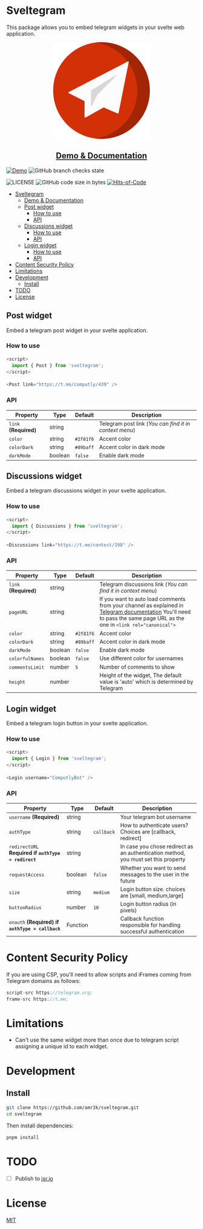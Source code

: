 # Sveltegram

This package allows you to embed telegram widgets in your svelte web application.

<div align="center">
  <img src="./images/Logo.svg" width="256px">

## [Demo & Documentation](https://sveltegram.a3k.me)

</div>

[![Demo](https://img.shields.io/website?label=Demo&url=https%3A%2F%2Fsveltegram.a3k.me)](https://sveltegram.a3k.me)
![GitHub branch checks state](https://img.shields.io/github/checks-status/amr3k/sveltegram/main)

<!-- ![Libraries.io dependency status for latest release](https://img.shields.io/librariesio/release/npm/sveltegram) -->
<!-- ![npm](https://img.shields.io/npm/dw/sveltegram) -->
<!-- ![GitHub commit activity](https://img.shields.io/github/commit-activity/m/amr3k/sveltegram?color=8e4700) -->

![LICENSE](https://img.shields.io/github/license/amr3k/sveltegram?style=flat&color=fcdaff)
![GitHub code size in bytes](https://img.shields.io/github/languages/code-size/amr3k/sveltegram?color=fffc35&label=Repo%20size)
[![Hits-of-Code](https://hitsofcode.com/github/amr3k/sveltegram?branch=main)](https://hitsofcode.com/github/amr3k/sveltegram/view?branch=main)

- [Sveltegram](#sveltegram)
  - [Demo \& Documentation](#demo--documentation)
  - [Post widget](#post-widget)
    - [How to use](#how-to-use)
    - [API](#api)
  - [Discussions widget](#discussions-widget)
    - [How to use](#how-to-use-1)
    - [API](#api-1)
  - [Login widget](#login-widget)
    - [How to use](#how-to-use-2)
    - [API](#api-2)
- [Content Security Policy](#content-security-policy)
- [Limitations](#limitations)
- [Development](#development)
  - [Install](#install)
- [TODO](#todo)
- [License](#license)

## Post widget

Embed a telegram post widget in your svelte application.

### How to use

```js
<script>
  import { Post } from 'sveltegram';
</script>

<Post link="https://t.me/computly/439" />
```

### API

| Property              | Type    | Default   | Description                                            |
| --------------------- | ------- | --------- | ------------------------------------------------------ |
| `link` **(Required)** | string  |           | Telegram post link (_You can find it in context menu_) |
| `color`               | string  | `#2f81f6` | Accent color                                           |
| `colorDark`           | string  | `#89baff` | Accent color in dark mode                              |
| `darkMode`            | boolean | `false`   | Enable dark mode                                       |

## Discussions widget

Embed a telegram discussions widget in your svelte application.

### How to use

```js
<script>
  import { Discussions } from 'sveltegram';
</script>

<Discussions link="https://t.me/contest/198" />
```

### API

| Property              | Type    | Default   | Description                                                                                                                                                                                                             |
| --------------------- | ------- | --------- | ----------------------------------------------------------------------------------------------------------------------------------------------------------------------------------------------------------------------- |
| `link` **(Required)** | string  |           | Telegram discussions link (_You can find it in context menu_)                                                                                                                                                           |
| `pageURL`             | string  |           | If you want to auto load comments from your channel as explained in [Telegram documentation](https://core.telegram.org/widgets/discussion) You'll need to pass the same page URL as the one in `<link rel="canonical">` |
| `color`               | string  | `#2f81f6` | Accent color                                                                                                                                                                                                            |
| `colorDark`           | string  | `#89baff` | Accent color in dark mode                                                                                                                                                                                               |
| `darkMode`            | boolean | `false`   | Enable dark mode                                                                                                                                                                                                        |
| `colorfulNames`       | boolean | `false`   | Use different color for usernames                                                                                                                                                                                       |
| `commentsLimit`       | number  | `5`       | Number of comments to show                                                                                                                                                                                              |
| `height`              | number  |           | Height of the widget, The default value is 'auto' which is determined by Telegram                                                                                                                                       |

## Login widget

Embed a telegram login button in your svelte application.

### How to use

```js
<script>
  import { Login } from 'sveltegram';
</script>

<Login username="ComputlyBot" />
```

### API

| Property                                            | Type     | Default    | Description                                                                        |
| --------------------------------------------------- | -------- | ---------- | ---------------------------------------------------------------------------------- |
| `username` **(Required)**                           | string   |            | Your telegram bot username                                                         |
| `authType`                                          | string   | `callback` | How to authenticate users? Choices are [callback, redirect]                        |
| `redirectURL` **Required if `authType = redirect`** | string   |            | In case you chose redirect as an authentication method, you must set this property |
| `requestAccess`                                     | boolean  | `false`    | Whether you want to send messages to the user in the future                        |
| `size`                                              | string   | `medium`   | Login button size. choices are [small, medium,large]                               |
| `buttonRadius`                                      | number   | `10`       | Login button radius (in pixels)                                                    |
| `onauth` **(Required) if `authType = callback`**    | Function |            | Callback function responsible for handling successful authentication               |

# Content Security Policy

If you are using CSP, you'll need to allow scripts and iFrames coming from Telegram domains as follows:

```js
script-src https://telegram.org;
frame-src https://t.me;
```

# Limitations

- Can't use the same widget more than once due to telegram script assigning a unique id to each widget.

# Development

## Install

```sh
git clone https://github.com/amr3k/sveltegram.git
cd sveltegram
```

Then install dependencies:

```sh
pnpm install
```

# TODO

- [ ] Publish to [jsr.io](https://jsr.io)

# License

[MIT](./LICENSE)
